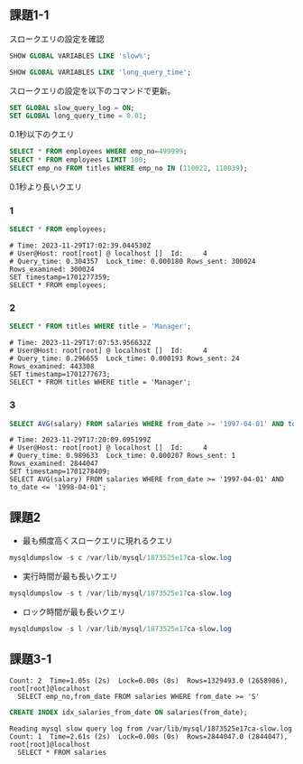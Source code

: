 ## 課題1-1

スロークエリの設定を確認
````sql
SHOW GLOBAL VARIABLES LIKE 'slow%';
````

````sql
SHOW GLOBAL VARIABLES LIKE 'long_query_time';
````

スロークエリの設定を以下のコマンドで更新。

````sql
SET GLOBAL slow_query_log = ON;
SET GLOBAL long_query_time = 0.01;
````

0.1秒以下のクエリ
````sql
SELECT * FROM employees WHERE emp_no=499999;
SELECT * FROM employees LIMIT 100;
SELECT emp_no FROM titles WHERE emp_no IN (110022, 110039);
````


0.1秒より長いクエリ
### 1

````sql
SELECT * FROM employees;
````

````log
# Time: 2023-11-29T17:02:39.044530Z
# User@Host: root[root] @ localhost []  Id:     4
# Query_time: 0.304357  Lock_time: 0.000180 Rows_sent: 300024  Rows_examined: 300024
SET timestamp=1701277359;
SELECT * FROM employees;
````
### 2
````sql
SELECT * FROM titles WHERE title = 'Manager';
````

````log
# Time: 2023-11-29T17:07:53.956632Z
# User@Host: root[root] @ localhost []  Id:     4
# Query_time: 0.296655  Lock_time: 0.000193 Rows_sent: 24  Rows_examined: 443308
SET timestamp=1701277673;
SELECT * FROM titles WHERE title = 'Manager';
````
### 3
````sql
SELECT AVG(salary) FROM salaries WHERE from_date >= '1997-04-01' AND to_date <= '1998-04-01';
````

````log
# Time: 2023-11-29T17:20:09.095199Z
# User@Host: root[root] @ localhost []  Id:     4
# Query_time: 0.989633  Lock_time: 0.000207 Rows_sent: 1  Rows_examined: 2844047
SET timestamp=1701278409;
SELECT AVG(salary) FROM salaries WHERE from_date >= '1997-04-01' AND to_date <= '1998-04-01';
````

## 課題2
- 最も頻度高くスロークエリに現れるクエリ
````sql
mysqldumpslow -s c /var/lib/mysql/1873525e17ca-slow.log
````

- 実行時間が最も長いクエリ
````sql
mysqldumpslow -s t /var/lib/mysql/1873525e17ca-slow.log
````

- ロック時間が最も長いクエリ
````sql
mysqldumpslow -s l /var/lib/mysql/1873525e17ca-slow.log
````

## 課題3-1

````log
Count: 2  Time=1.05s (2s)  Lock=0.00s (0s)  Rows=1329493.0 (2658986), root[root]@localhost
  SELECT emp_no,from_date FROM salaries WHERE from_date >= 'S'
````

````sql
CREATE INDEX idx_salaries_from_date ON salaries(from_date);
````

````log
Reading mysql slow query log from /var/lib/mysql/1873525e17ca-slow.log
Count: 1  Time=2.61s (2s)  Lock=0.00s (0s)  Rows=2844047.0 (2844047), root[root]@localhost
  SELECT * FROM salaries
````
